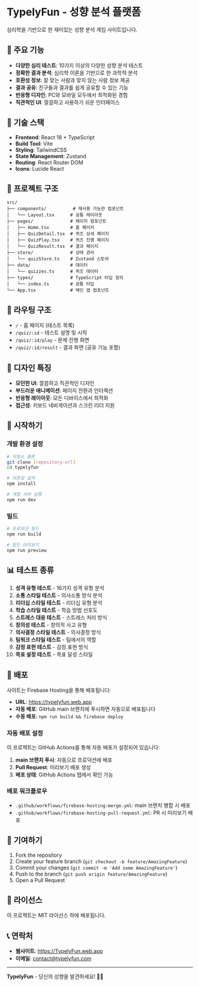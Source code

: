 # TypelyFun - 성향 분석 플랫폼

심리학을 기반으로 한 재미있는 성향 분석 게임 사이트입니다.

## 🌟 주요 기능

- **다양한 심리 테스트**: 10가지 이상의 다양한 성향 분석 테스트
- **정확한 결과 분석**: 심리학 이론을 기반으로 한 과학적 분석
- **호환성 정보**: 잘 맞는 사람과 맞지 않는 사람 정보 제공
- **결과 공유**: 친구들과 결과를 쉽게 공유할 수 있는 기능
- **반응형 디자인**: PC와 모바일 모두에서 최적화된 경험
- **직관적인 UI**: 깔끔하고 사용하기 쉬운 인터페이스

## 🚀 기술 스택

- **Frontend**: React 18 + TypeScript
- **Build Tool**: Vite
- **Styling**: TailwindCSS
- **State Management**: Zustand
- **Routing**: React Router DOM
- **Icons**: Lucide React

## 📁 프로젝트 구조

```
src/
├── components/          # 재사용 가능한 컴포넌트
│   └── Layout.tsx      # 공통 레이아웃
├── pages/              # 페이지 컴포넌트
│   ├── Home.tsx        # 홈 페이지
│   ├── QuizDetail.tsx  # 퀴즈 상세 페이지
│   ├── QuizPlay.tsx    # 퀴즈 진행 페이지
│   └── QuizResult.tsx  # 결과 페이지
├── store/              # 상태 관리
│   └── quizStore.ts    # Zustand 스토어
├── data/               # 데이터
│   └── quizzes.ts      # 퀴즈 데이터
├── types/              # TypeScript 타입 정의
│   └── index.ts        # 공통 타입
└── App.tsx             # 메인 앱 컴포넌트
```

## 🎯 라우팅 구조

- `/` - 홈 페이지 (테스트 목록)
- `/quiz/:id` - 테스트 설명 및 시작
- `/quiz/:id/play` - 문제 진행 화면
- `/quiz/:id/result` - 결과 화면 (공유 기능 포함)

## 🎨 디자인 특징

- **모던한 UI**: 깔끔하고 직관적인 디자인
- **부드러운 애니메이션**: 페이지 전환과 인터랙션
- **반응형 레이아웃**: 모든 디바이스에서 최적화
- **접근성**: 키보드 네비게이션과 스크린 리더 지원

## 🚀 시작하기

### 개발 환경 설정

```bash
# 저장소 클론
git clone [repository-url]
cd typelyfun

# 의존성 설치
npm install

# 개발 서버 실행
npm run dev
```

### 빌드

```bash
# 프로덕션 빌드
npm run build

# 빌드 미리보기
npm run preview
```

## 📊 테스트 종류

1. **성격 유형 테스트** - 16가지 성격 유형 분석
2. **소통 스타일 테스트** - 의사소통 방식 분석
3. **리더십 스타일 테스트** - 리더십 유형 분석
4. **학습 스타일 테스트** - 학습 방법 선호도
5. **스트레스 대응 테스트** - 스트레스 처리 방식
6. **창의성 테스트** - 창의적 사고 유형
7. **의사결정 스타일 테스트** - 의사결정 방식
8. **팀워크 스타일 테스트** - 팀에서의 역할
9. **감정 표현 테스트** - 감정 표현 방식
10. **목표 설정 테스트** - 목표 달성 스타일

## 🔗 배포

사이트는 Firebase Hosting을 통해 배포됩니다:
- **URL**: https://typelyfun.web.app
- **자동 배포**: GitHub main 브랜치에 푸시하면 자동으로 배포됩니다
- **수동 배포**: `npm run build && firebase deploy`

### 자동 배포 설정

이 프로젝트는 GitHub Actions를 통해 자동 배포가 설정되어 있습니다:

1. **main 브랜치 푸시**: 자동으로 프로덕션에 배포
2. **Pull Request**: 미리보기 배포 생성
3. **배포 상태**: GitHub Actions 탭에서 확인 가능

### 배포 워크플로우

- `.github/workflows/firebase-hosting-merge.yml`: main 브랜치 병합 시 배포
- `.github/workflows/firebase-hosting-pull-request.yml`: PR 시 미리보기 배포

## 🤝 기여하기

1. Fork the repository
2. Create your feature branch (`git checkout -b feature/AmazingFeature`)
3. Commit your changes (`git commit -m 'Add some AmazingFeature'`)
4. Push to the branch (`git push origin feature/AmazingFeature`)
5. Open a Pull Request

## 📝 라이선스

이 프로젝트는 MIT 라이선스 하에 배포됩니다.

## 📞 연락처

- **웹사이트**: https://TypelyFun.web.app
- **이메일**: contact@typelyfun.com

---

**TypelyFun** - 당신의 성향을 발견하세요! 🧠✨ 